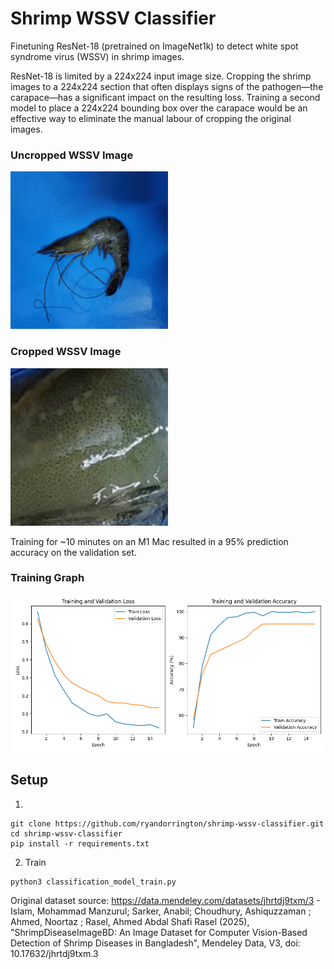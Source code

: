 # Shrimp WSSV Classifier

Finetuning ResNet-18 (pretrained on ImageNet1k) to detect white spot syndrome virus (WSSV) in shrimp images.

ResNet-18 is limited by a 224x224 input image size. Cropping the shrimp images to a 224x224 section that often displays signs of the pathogen—the carapace—has a significant impact on the resulting loss. Training a second model to place a 224x224 bounding box over the carapace would be an effective way to eliminate the manual labour of cropping the original images.

### Uncropped WSSV Image
<img src="WSSV-116-img-3.jpg" width="50%" alt="Uncropped WSSV Example">

### Cropped WSSV Image
<img src="WSSV-116-img-3_835_804.jpg" width="50%" alt="Cropped WSSV Example">

Training for ~10 minutes on an M1 Mac resulted in a 95% prediction accuracy on the validation set.

### Training Graph
<img src="training_history.png" alt="Training Graph">

## Setup
1. 
```
git clone https://github.com/ryandorrington/shrimp-wssv-classifier.git
cd shrimp-wssv-classifier
pip install -r requirements.txt
```
2. Train
```
python3 classification_model_train.py
```




Original dataset source: https://data.mendeley.com/datasets/jhrtdj9txm/3 - Islam, Mohammad Manzurul; Sarker, Anabil; Choudhury, Ashiquzzaman ; Ahmed, Noortaz ; Rasel, Ahmed Abdal Shafi Rasel (2025), "ShrimpDiseaseImageBD: An Image Dataset for Computer Vision-Based Detection of Shrimp Diseases in Bangladesh", Mendeley Data, V3, doi: 10.17632/jhrtdj9txm.3
